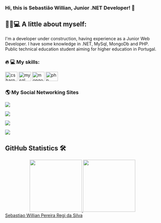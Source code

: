 ### Hi, this is Sebastião Willian, Junior .NET Developer! 👋

## 👨‍💻💻 A little about myself:
<div>
  <p>
    I'm a developer under construction, having experience as a Junior Web Developer. 
    I have some knowledge in .NET, MySql, MongoDb and PHP. 
    Public technical education student aiming for higher education in Portugal.    
  </p>
</div>
<h3>🔥 💻 My skills: </h3>
<!--
https://devicon.dev/ - Baixar os SVG's.
-->
<div style="display": inline_block>
  <img aling="center" alt="csharp" height="30" width="40" src="https://cdn.jsdelivr.net/gh/devicons/devicon/icons/csharp/csharp-line.svg">
  <img aling="center" alt="mysql" height="30" width="40" src="https://cdn.jsdelivr.net/gh/devicons/devicon/icons/mysql/mysql-plain-wordmark.svg">
  <img aling="center" alt="mongo" height="30" width="40" src="https://cdn.jsdelivr.net/gh/devicons/devicon/icons/mongodb/mongodb-original-wordmark.svg">
  <img aling="center" alt="php" height="30" width="40" src="https://cdn.jsdelivr.net/gh/devicons/devicon/icons/php/php-plain.svg">
<!-- img aling="center" alt="prometheus" hight="30" width="40" src="https://upload.wikimedia.org/wikipedia/commons/thumb/3/38/Prometheus_software_logo.svg/115px-Prometheus_software_logo.svg.png?20200109082328">
-->
</div>
<!-- ## 🏆 Course 👨‍🎓 Certifications
Description    |  Institute |  Year  | Type
------------ | ---------- | ---- | -----
-->
<!-- 
  https://dev.to/envoy_/150-badges-for-github-pnk - Badges para redes sociais.
  API do WhatsApp - https://api.whatsapp.com/send?phone=seunumerodetelefone&text=sua%20mensagem
-->
<h3>🌎 My Social Networking Sites</h3>
<div>
  <!-- Facebook -->
  <a href="https://www.facebook.com/srwilliansilva" target="_blank"><img src="https://img.shields.io/badge/Facebook-1877F2?style=for-the-badge&logo=facebook&logoColor=white" target="_blank"></a>
  
  <!-- Linkedin -->
  <a href="https://www.linkedin.com/in/sebastiao-willian-pereira-regi-da-silva-2b380418a/" target="_blank"><img src="https://img.shields.io/badge/LinkedIn-0077B5?style=for-the-badge&logo=linkedin&logoColor=white" target="_blank"></a>
  
  <!-- WhatsApp -->
  <a href="https://api.whatsapp.com/send?phone=5527999570725&text=Hi!%20I%20found%20you%20in%20GitHub!" target="_blank"><img src="https://img.shields.io/badge/WhatsApp-25D366?style=for-the-badge&logo=whatsapp&logoColor=white" target="_blank"></a>
</div>
  <!-- Medium -->
  <a href="https://medium.com/@swillian2009" target="_blank"><img src="https://img.shields.io/badge/Medium-12100E?style=for-the-badge&logo=medium&logoColor=white" target="_blank"></a>

## GitHub Statistics 🛠️

<div align="center">
  <a href= "https://github.com/SebastiaoRegiSilva">
  <img height="170em" src="https://github-readme-stats.vercel.app/api?username=SebastiaoRegiSilva&show_icons=true&theme=dark&include_all_commits=true&count_private=true"/>
  <img height="170em" src="https://github-readme-stats.vercel.app/api/top-langs/?username=SebastiaoRegiSilva&layout=compact&langs_count=10&theme=dark"/>
</div>
 
<!--Teste --> 
<div class="badge-base LI-profile-badge" data-locale="pt_BR" data-size="large" data-theme="dark" data-type="HORIZONTAL" data-vanity="sebastiao-willian-pereira-regi-da-silva-2b380418a" data-version="v1"><a class="badge-base__link LI-simple-link" href="https://br.linkedin.com/in/sebastiao-willian-pereira-regi-da-silva-2b380418a?trk=profile-badge">Sebastiao Willian Pereira Regi da Silva</a></div>
              
</div>
              
  


<!--
**SebastiaoRegiSilva/SebastiaoRegiSilva** is a ✨ _special_ ✨ repository because its `README.md` (this file) appears on your GitHub profile.

Here are some ideas to get you started:

- 🔭 I’m currently working on ...
- 🌱 I’m currently learning ...
- 👯 I’m looking to collaborate on ...
- 🤔 I’m looking for help with ...
- 💬 Ask me about ...
- 📫 How to reach me: ...
- 😄 Pronouns: ...
- ⚡ Fun fact: ...
-->
